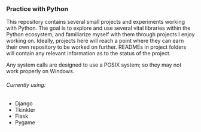 ### Practice with Python
This repository contains several small projects and experiments working with Python. 
The goal is to explore and use several vital libraries within the Python ecosystem, and familiarize myself with them through projects I enjoy working on.
Ideally, projects here will reach a point where they can earn their own repository to be worked on further. READMEs in project folders will contain any relevant information as to the status of the project.

Any system calls are designed to use a POSIX system; so they may not work properly on Windows.

###### Currently using:
- Django
- Tkinkter
- Flask
- Pygame

